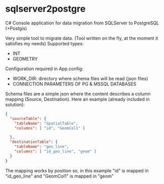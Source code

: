 # sqlserver2postgre
C# Console application for data migration from SQLServer to PostgreSQL (+Postgis)

Very simple tool to migrate data. (Tool written on the fly, at the moment it satisfies my needs)
Supported types:
- INT
- GEOMETRY

Configuration required in App.config:
- WORK_DIR: directory where schema files will be read (json files)
- CONNECTION PARAMETERS OF PG & MSSQL DATABASES

Schema files are a simple json where the content describes a column mapping (Source, Destination). 
Here an example (already included in solution):
```json
{
  "sourceTable": {
    "tableName": "SpatialTable",
    "columns": [ "id", "GeomCol1" ]

  },
  "destinationTable": {
    "tableName": "geo_line",
    "columns": [ "id_geo_line", "geom" ]
  }  
}
```
The mapping works by position so, in this example "id" is mapped in "id_geo_line" and "GeomCol1" is mapped in "geom"
